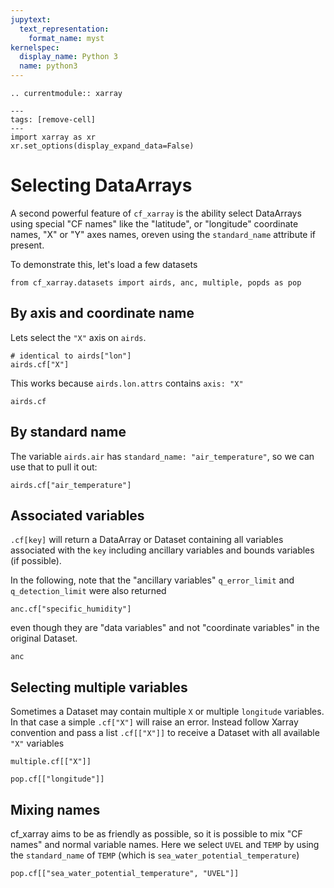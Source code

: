 ```yaml
---
jupytext:
  text_representation:
    format_name: myst
kernelspec:
  display_name: Python 3
  name: python3
---
```

```{eval-rst}
.. currentmodule:: xarray
```
```{code-cell}
---
tags: [remove-cell]
---
import xarray as xr
xr.set_options(display_expand_data=False)
```

# Selecting DataArrays

A second powerful feature of `cf_xarray` is the ability select DataArrays using special "CF names" like the "latitude", or "longitude" coordinate names, "X"  or "Y" axes names, oreven using the `standard_name` attribute if present.

To demonstrate this, let's load a few datasets
```{code-cell}
from cf_xarray.datasets import airds, anc, multiple, popds as pop
```

## By axis and coordinate name
Lets select the `"X"` axis on `airds`.  
```{code-cell}
# identical to airds["lon"]
airds.cf["X"]
```

This works because `airds.lon.attrs` contains `axis: "X"`
```{code-cell}
airds.cf
```

## By standard name

The variable `airds.air` has `standard_name: "air_temperature"`, so we can use that to pull it out:
```{code-cell}
airds.cf["air_temperature"]
```

## Associated variables

`.cf[key]` will return a DataArray or Dataset containing all variables associated with the `key` including ancillary variables and bounds variables (if possible).

In the following, note that the "ancillary variables" `q_error_limit` and `q_detection_limit` were also returned
```{code-cell}
anc.cf["specific_humidity"]
```

even though they are "data variables" and not "coordinate variables" in the original Dataset.
```{code-cell}
anc
```

## Selecting multiple variables

Sometimes a Dataset may contain multiple `X` or multiple `longitude` variables. In that case a simple `.cf["X"]` will raise an error. Instead follow Xarray convention and pass a  list `.cf[["X"]]` to receive a Dataset with all available `"X"` variables

```{code-cell}
multiple.cf[["X"]]
```

```{code-cell}
pop.cf[["longitude"]]
```

## Mixing names

cf_xarray aims to be as friendly as possible, so it is  possible to mix "CF names" and normal variable names. Here we select `UVEL` and `TEMP` by using the `standard_name` of `TEMP` (which is `sea_water_potential_temperature`)

```{code-cell}
pop.cf[["sea_water_potential_temperature", "UVEL"]]
```
